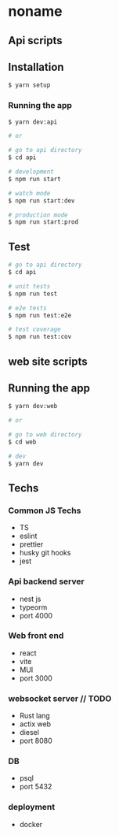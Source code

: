 # noname

## **Api scripts**

## Installation

```bash
$ yarn setup
```

### Running the app

```bash
$ yarn dev:api

# or

# go to api directory
$ cd api

# development
$ npm run start

# watch mode
$ npm run start:dev

# production mode
$ npm run start:prod
```

## Test

```bash
# go to api directory
$ cd api

# unit tests
$ npm run test

# e2e tests
$ npm run test:e2e

# test coverage
$ npm run test:cov
```

## **web site scripts**

## Running the app

```bash
$ yarn dev:web

# or

# go to web directory
$ cd web

# dev
$ yarn dev
```

## Techs

### Common JS Techs

- TS
- eslint
- prettier
- husky git hooks
- jest

### Api backend server

- nest js
- typeorm
- port 4000

### Web front end

- react
- vite
- MUI
- port 3000

### websocket server // TODO

- Rust lang
- actix web
- diesel
- port 8080

### DB

- psql
- port 5432

### deployment

- docker

